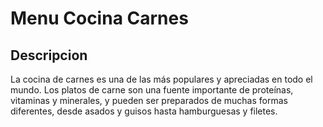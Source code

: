# Menu Cocina Carnes

## Descripcion
La cocina de carnes es una de las más populares y apreciadas en todo el mundo. Los platos de carne son una fuente importante de proteínas, vitaminas y minerales, y pueden ser preparados de muchas formas diferentes, desde asados y guisos hasta hamburguesas y filetes.
